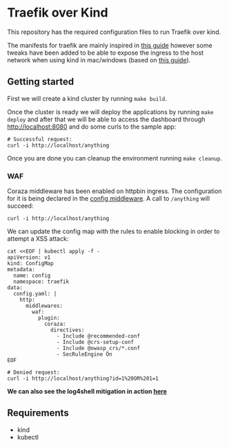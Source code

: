 # Traefik over Kind

This repository has the required configuration files to run Traefik over kind.

The manifests for traefik are mainly inspired in [this guide](https://doc.traefik.io/traefik/getting-started/quick-start-with-kubernetes/) however some tweaks have been added to be able to expose the ingress to the host network when using kind in mac/windows (based on [this guide](https://kind.sigs.k8s.io/docs/user/ingress/)).

## Getting started

First we will create a kind cluster by running `make build`.

Once the cluster is ready we will deploy the applications by running `make deploy` and after that we will be able to access the dashboard through <http://localhost:8080> and do some curls to the sample app:

```console
# Successful request:
curl -i http://localhost/anything
```

Once you are done you can cleanup the environment running `make cleanup`.

### WAF

Coraza middleware has been enabled on httpbin ingress. The configuration for it is being declared in the [config middleware](./traefik/configmap.yaml). A call to `/anything` will succeed:

```console
curl -i http://localhost/anything
```

We can update the config map with the rules to enable blocking in order to attempt a XSS attack:

```console
cat <<EOF | kubectl apply -f -
apiVersion: v1
kind: ConfigMap
metadata:
  name: config
  namespace: traefik
data:
  config.yaml: |
    http:
      middlewares:
        waf:
          plugin:
            coraza:
              directives:
                - Include @recommended-conf
                - Include @crs-setup-conf
                - Include @owasp_crs/*.conf
                - SecRuleEngine On
EOF
```

```console
# Denied request:
curl -i http://localhost/anything?id=1%20OR%201=1
```

**We can also see the log4shell mitigation in action [here](./vulnerable-app/)**

## Requirements

- kind
- kubectl
